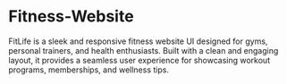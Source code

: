 # Fitness-Website
FitLife is a sleek and responsive fitness website UI designed for gyms, personal trainers, and health enthusiasts. Built with a clean and engaging layout, it provides a seamless user experience for showcasing workout programs, memberships, and wellness tips.
